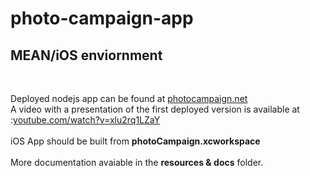 photo-campaign-app
==================

<h2>MEAN/iOS enviornment</h2>
<br/>

Deployed nodejs app can be found at <a href="http://photocampaign.net">photocampaign.net</a><br/>
A video with a presentation of the first deployed version is available at :<a href="https://www.youtube.com/watch?v=xlu2rq1LZaY">youtube.com/watch?v=xlu2rq1LZaY</a><br/><br/>
iOS App should be built from <strong>photoCampaign.xcworkspace</strong></a>
<br/>
<br/>
More documentation avaiable in the <strong>resources & docs</strong> folder.
